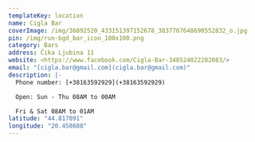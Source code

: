 ```yaml
---
templateKey: location
name: Cigla Bar
coverImage: /img/36892520_433151397152678_3837707648690552832_o.jpg
pin: /img/run-bgd_bar_icon_100x100.png
category: Bars
address: Čika Ljubina 11
website: <https://www.facebook.com/Cigla-Bar-348524022282083/>
email: "[cigla.bar@gmail.com](cigla.bar@gmail.com)"
description: |-
  Phone number: [+38163592929](+38163592929)

  Open: Sun - Thu 08AM to 00AM

  Fri & Sat 08AM to 01AM
latitude: "44.817091"
longitude: "20.458688"
---
```

